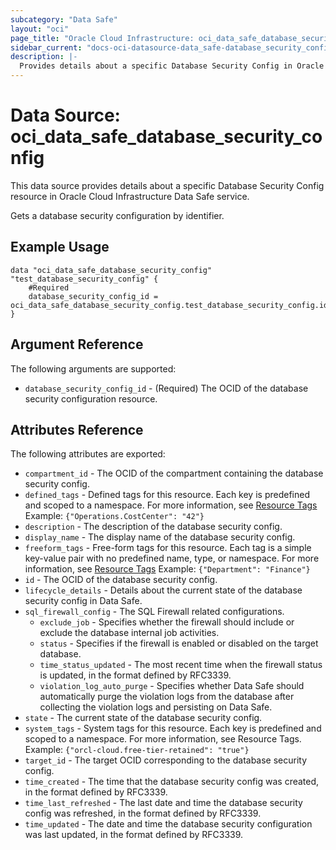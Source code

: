 ```yaml
---
subcategory: "Data Safe"
layout: "oci"
page_title: "Oracle Cloud Infrastructure: oci_data_safe_database_security_config"
sidebar_current: "docs-oci-datasource-data_safe-database_security_config"
description: |-
  Provides details about a specific Database Security Config in Oracle Cloud Infrastructure Data Safe service
---
```


# Data Source: oci_data_safe_database_security_config
This data source provides details about a specific Database Security Config resource in Oracle Cloud Infrastructure Data Safe service.

Gets a database security configuration by identifier.

## Example Usage

```hcl
data "oci_data_safe_database_security_config" "test_database_security_config" {
	#Required
	database_security_config_id = oci_data_safe_database_security_config.test_database_security_config.id
}
```

## Argument Reference

The following arguments are supported:

* `database_security_config_id` - (Required) The OCID of the database security configuration resource.


## Attributes Reference

The following attributes are exported:

* `compartment_id` - The OCID of the compartment containing the database security config.
* `defined_tags` - Defined tags for this resource. Each key is predefined and scoped to a namespace. For more information, see [Resource Tags](https://docs.cloud.oracle.com/iaas/Content/General/Concepts/resourcetags.htm)  Example: `{"Operations.CostCenter": "42"}` 
* `description` - The description of the database security config.
* `display_name` - The display name of the database security config.
* `freeform_tags` - Free-form tags for this resource. Each tag is a simple key-value pair with no predefined name, type, or namespace. For more information, see [Resource Tags](https://docs.cloud.oracle.com/iaas/Content/General/Concepts/resourcetags.htm)  Example: `{"Department": "Finance"}` 
* `id` - The OCID of the database security config.
* `lifecycle_details` - Details about the current state of the database security config in Data Safe.
* `sql_firewall_config` - The SQL Firewall related configurations. 
	* `exclude_job` - Specifies whether the firewall should include or exclude the database internal job activities.
	* `status` - Specifies if the firewall is enabled or disabled on the target database.
	* `time_status_updated` - The most recent time when the firewall status is updated, in the format defined by RFC3339.
	* `violation_log_auto_purge` - Specifies whether Data Safe should automatically purge the violation logs  from the database after collecting the violation logs and persisting on Data Safe. 
* `state` - The current state of the database security config.
* `system_tags` - System tags for this resource. Each key is predefined and scoped to a namespace. For more information, see Resource Tags. Example: `{"orcl-cloud.free-tier-retained": "true"}` 
* `target_id` - The target OCID corresponding to the database security config.
* `time_created` - The time that the database security config was created, in the format defined by RFC3339.
* `time_last_refreshed` - The last date and time the database security config was refreshed, in the format defined by RFC3339.
* `time_updated` - The date and time the database security configuration was last updated, in the format defined by RFC3339.

